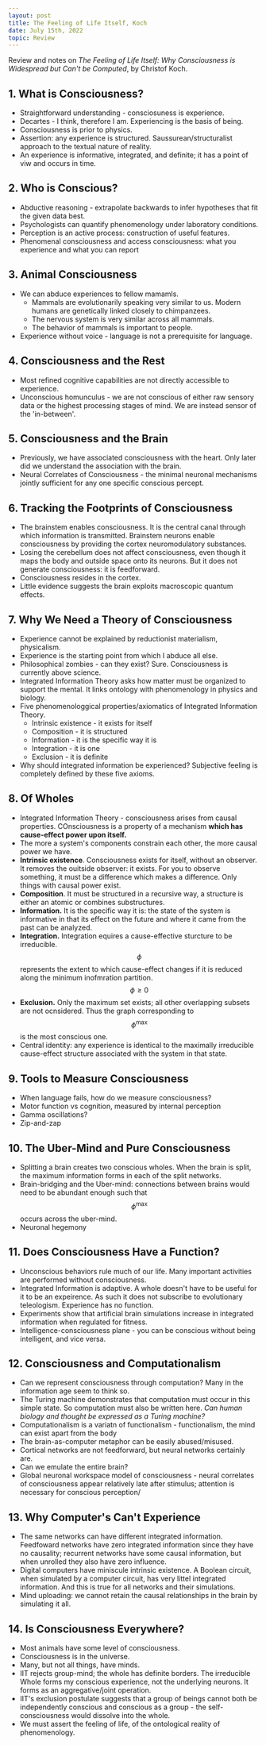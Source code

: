 ```yaml
---
layout: post
title: The Feeling of Life Itself, Koch
date: July 15th, 2022
topic: Review
---
```


Review and notes on *The Feeling of Life Itself: Why Consciousness is Widespread but Can't be Computed*, by Christof Koch.

## 1. What is Consciousness?
- Straightforward understanding - consciosuness is experience.
- Decartes - I think, therefore I am. Experiencing is the basis of being.
- Consciousness is prior to physics.
- Assertion: any experience is structured. Saussurean/structuralist approach to the textual nature of reality.
- An experience is informative, integrated, and definite; it has a point of viw and occurs in time.

## 2. Who is Conscious?
- Abductive reasoning - extrapolate backwards to infer hypotheses that fit the given data best.
- Psychologists can quantify phenomenology under laboratory conditions.
- Perception is an active process: construction of useful features.
- Phenomenal consciousness and access consciousness: what you experience and what you can report

## 3. Animal Consciousness
- We can abduce experiences to fellow mamamls.
  - Mammals are evolutionarily speaking very similar to us. Modern humans are genetically linked closely to chimpanzees.
  - The nervous system is very similar across all mammals.
  - The behavior of mammals is important to people.
- Experience without voice - language is not a prerequisite for language.

## 4. Consciousness and the Rest
- Most refined cognitive capabilities are not directly accessible to experience.
- Unconscious homunculus - we are not conscious of either raw sensory data or the highest processing stages of mind. We are instead sensor of the 'in-between'.

## 5. Consciousness and the Brain
- Previously, we have associated consciousness with the heart. Only later did we understand the association with the brain.
- Neural Correlates of Consciousness - the minimal neuronal mechanisms jointly sufficient for any one specific conscious percept.

## 6. Tracking the Footprints of Consciousness
- The brainstem enables consciousness. It is the central canal through which information is transmitted. Brainstem neurons enable consciousness by providing the cortex neuromodulatory substances.
- Losing the cerebellum does not affect consciousness, even though it maps the body and outside space onto its neurons. But it does not generate consciousness: it is feedforward.
- Consciousness resides in the cortex. 
- Little evidence suggests the brain exploits macroscopic quantum effects.

## 7. Why We Need a Theory of Consciousness
- Experience cannot be explained by reductionist materialism, physicalism.
- Experience is the starting point from which I abduce all else.
- Philosophical zombies - can they exist? Sure. Consciousness is currently above science.
- Integrated Information Theory asks how matter must be organized to support the mental. It links ontology with phenomenology in physics and biology.
- Five phenomenologgical properties/axiomatics of Integrated Information Theory.
  - Intrinsic existence - it exists for itself
  - Composition - it is structured
  - Information - it is the specific way it is
  - Integration - it is one
  - Exclusion - it is definite
- Why should integrated information be experienced? Subjective feeling is completely defined by these five axioms.

## 8. Of Wholes
- Integrated Information Theory - consciousness arises from causal properties. COnsciousness is a property of a mechanism **which has cause-effect power upon itself.**
- The more a system's components constrain each other, the more causal power we have.
- **Intrinsic existence**. Consciousness exists for itself, without an observer. It removes the ouitside observer: it exists. For you to observe something, it must be a difference which makes a difference. Only things with causal power exist.
- **Composition**. It must be structured in a recursive way, a structure is either an atomic or combines substructures.
- **Information.** It is the specific way it is: the state of the system is informative in that its effect on the future and where it came from the past can be analyzed.
- **Integration.** Integration equires a cause-effective sturcture to be irreducible. $$\phi$$ represents the extent to which cause-effect changes if it is reduced along the minimum inofmration partition. $$\phi \ge 0$$
- **Exclusion.** Only the maximum set exists; all other overlapping subsets are not ocnsidered. Thus the graph corresponding to $$\phi^\text{max}$$ is the most conscious one.
- Central identity: any experience is identical to the maximally irreducible cause-effect structure associated with the system in that state.

## 9. Tools to Measure Consciousness
- When language fails, how do we measure consciousness?
- Motor function vs cognition, measured by internal perception
- Gamma oscillations?
- Zip-and-zap

## 10. The Uber-Mind and Pure Consciousness
- Splitting a brain creates two conscious wholes. When the brain is split, the maximum information forms in each of the split networks.
- Brain-bridging and the Uber-mind: connections between brains would need to be abundant enough such that $$\phi^\text{max}$$ occurs across the uber-mind.
- Neuronal hegemony

## 11. Does Consciousness Have a Function?
- Unconscious behaviors rule much of our life. Many important activities are performed without consciousness. 
- Integrated Information is adaptive. A whole doesn't have to be useful for it to be an expeirence. As such it does not subscribe to evolutionary teleologism. Experience has no function.
- Experiments show that artificial brain simulations increase in integrated information when regulated for fitness.
- Intelligence-consciousness plane - you can be conscious without being intelligent, and vice versa. 

## 12. Consciousness and Computationalism
- Can we represent consciousness through computation? Many in the information age seem to think so.
- The Turing machine demonstrates that computation must occur in this simple state. So computation must also be written here. *Can human biology and thought be expressed as a Turing machine?*
- Computationalism is a variatn of functionalism - functionalism, the mind can exist apart from the body
- The brain-as-computer metaphor can be easily abused/misused.
- Cortical networks are not feedforward, but neural networks certainly are.
- Can we emulate the entire brain?
- Global neuronal workspace model of consciousness - neural correlates of consciousness appear relatively late after stimulus; attention is necessary for conscious perception/

## 13. Why Computer's Can't Experience
- The same networks can have different integrated information. Feedfoward networks have zero integrated information since they have no causality; recurrent networks have some causal information, but when unrolled they also have zero influence.
- Digital computers have miniscule intrinsic existence. A Boolean circuit, when simulated by a computer circuit, has very littel integrated information. And this is true for all networks and their simulations.
- Mind uploading: we cannot retain the causal relationships in the brain by simulating it all.

## 14. Is Consciousness Everywhere?
- Most animals have some level of consciousness.
- Consciousness is in the universe. 
- Many, but not all things, have minds.
- IIT rejects group-mind; the whole has definite borders. The irreducible Whole forms my conscious experience, not the underlying neurons. It forms as an aggregative/joint operation.
- IIT's exclusion postulate suggests that a group of beings cannot both be independently conscious and conscious as a group - the self-consciousness would dissolve into the whole.
- We must assert the feeling of life, of the ontological reality of phenomenology.






